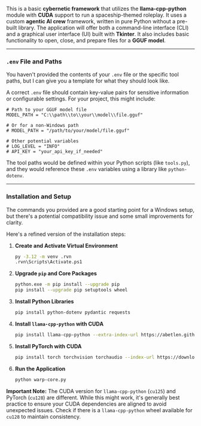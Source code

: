 This is a basic **cybernetic framework** that utilizes the **llama-cpp-python** module with **CUDA** support to run a spaceship-themed roleplay. It uses a custom **agentic AI crew** framework, written in pure Python without a pre-built library. The application will offer both a command-line interface (CLI) and a graphical user interface (UI) built with **Tkinter**. It also includes basic functionality to open, close, and prepare files for a **GGUF model**.


-----

### **`.env` File and Paths**

You haven't provided the contents of your `.env` file or the specific tool paths, but I can give you a template for what they should look like.

A correct `.env` file should contain key-value pairs for sensitive information or configurable settings. For your project, this might include:

```env
# Path to your GGUF model file
MODEL_PATH = "C:\\path\\to\\your\\model\\file.gguf"

# Or for a non-Windows path
# MODEL_PATH = "/path/to/your/model/file.gguf"

# Other potential variables
# LOG_LEVEL = "INFO"
# API_KEY = "your_api_key_if_needed"
```

The tool paths would be defined within your Python scripts (like `tools.py`), and they would reference these `.env` variables using a library like `python-dotenv`.

-----

### **Installation and Setup**

The commands you provided are a good starting point for a Windows setup, but there's a potential compatibility issue and some small improvements for clarity.

Here's a refined version of the installation steps:

1.  **Create and Activate Virtual Environment**
    ```bash
    py -3.12 -m venv .rvn
    .rvn\Scripts\Activate.ps1
    ```
2.  **Upgrade `pip` and Core Packages**
    ```bash
    python.exe -m pip install --upgrade pip
    pip install --upgrade pip setuptools wheel
    ```
3.  **Install Python Libraries**
    ```bash
    pip install python-dotenv pydantic requests
    ```
4.  **Install `llama-cpp-python` with CUDA**
    ```bash
    pip install llama-cpp-python --extra-index-url https://abetlen.github.io/llama-cpp-python/whl/cu125 --upgrade --force-reinstall --no-cache-dir
    ```
5.  **Install PyTorch with CUDA**
    ```bash
    pip install torch torchvision torchaudio --index-url https://download.pytorch.org/whl/cu128
    ```
6.  **Run the Application**
    ```bash
    python warp-core.py
    ```

**Important Note:** The CUDA version for `llama-cpp-python` (`cu125`) and PyTorch (`cu128`) are different. While this might work, it's generally best practice to ensure your CUDA dependencies are aligned to avoid unexpected issues. Check if there is a `llama-cpp-python` wheel available for `cu128` to maintain consistency.
